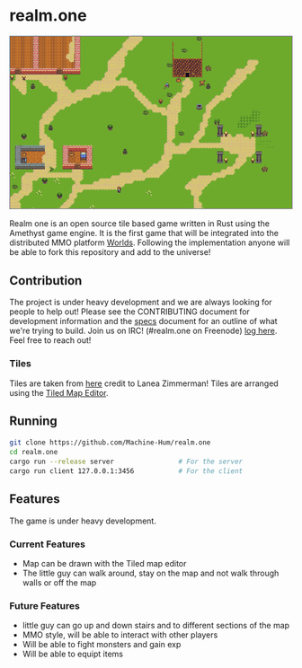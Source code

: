 # realm.one
![alt text](resources/img/screen3.png)

Realm one is an open source tile based game written in Rust using the Amethyst game engine. It is the first game that will be integrated into the distributed MMO platform [Worlds](https://github.com/Machine-Hum/Worlds). Following the implementation anyone will be able to fork this repository and add to the universe!

## Contribution
The project is under heavy development and we are always looking for people to help out! Please see the CONTRIBUTING document for development information and the [specs](https://github.com/Machine-Hum/realm.one/blob/master/spec/spec.pdf) document for an outline of what we're trying to build. Join us on IRC! (#realm.one on Freenode) [log here](https://freenode.logbot.info/realm.one). Feel free to reach out!

### Tiles
Tiles are taken from [here](https://opengameart.org/content/tiny-16-basic?page=1) credit to Lanea Zimmerman! Tiles are arranged using the [Tiled Map Editor](https://www.mapeditor.org/).

## Running
```bash
git clone https://github.com/Machine-Hum/realm.one
cd realm.one
cargo run --release server                # For the server
cargo run client 127.0.0.1:3456           # For the client
```

## Features
The game is under heavy development.

### Current Features
  - Map can be drawn with the Tiled map editor
  - The little guy can walk around, stay on the map and not walk through walls or off the map

### Future Features
  - little guy can go up and down stairs and to different sections of the map
  - MMO style, will be able to interact with other players
  - Will be able to fight monsters and gain exp
  - Will be able to equipt items
